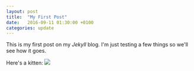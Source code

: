 ```yaml
---
layout: post
title:  "My First Post"
date:   2016-09-11 01:30:00 +0100
categories: update
---
```

This is my first post on my _Jekyll_ blog. I'm just testing a few things so we'll see how it goes.

Here's a kitten:
![](http://placekitten.com/300/300)

